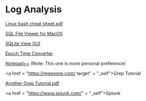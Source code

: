 # Log Analysis

[Linux bash cheat sheet.pdf](https://github.com/NataIeigh/NCL/files/7602401/Linux_bash_cheat_sheet-1.pdf)

<a href = "https://www.sqlprostudio.com" target = "_self">SQL File Viewer for MacOS</a>

<a href = "https://inloop.github.io/sqlite-viewer/" target = "_self">SQLite View GUI</a>

<a href = "http://www.vk2zay.net/calculators/epochTimeConverter.php" target = "_self">Epoch Time Converter</a>

<a href = "https://notepad-plus-plus.org/downloads/" target = "_self">Notepad++</a> (Note: This one is more personal preference)

<a href = "https://regexone.com/ target" = "_self">Grep Tutorial</a>

[Another Grep Tutorial.pdf](https://github.com/NataIeigh/NCL/files/7602426/33929.pdf)

<a href = "https://www.splunk.com/" = "_self">Splunk</a>
